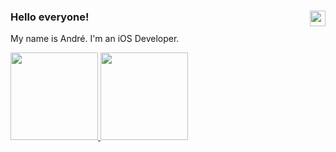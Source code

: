 ### Hello everyone! <img height="25em" src="https://visitor-badge.glitch.me/badge?page_id=Andre113.Resume&left_color=green&right_color=black" align="right" />
My name is André. I'm an iOS Developer.


<a href="https://github.com/anuraghazra/github-readme-stats">
  <img height="140em" src="https://github-readme-stats.vercel.app/api?username=Andre113&show_icons=true&theme=swift&count_private=true&include_all_commits=true" /> 
  <img height="140em" src="https://github-readme-stats.vercel.app/api/top-langs/?username=Andre113&layout=compact&count_private=true&include_all_commits=true" />
</a>
